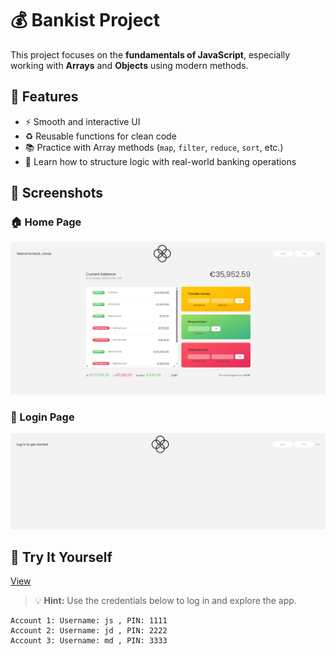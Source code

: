 # 💰 Bankist Project

This project focuses on the **fundamentals of JavaScript**, especially working with **Arrays** and **Objects** using modern methods.

## 🚀 Features

- ⚡ Smooth and interactive UI
- ♻️ Reusable functions for clean code
- 📚 Practice with Array methods (`map`, `filter`, `reduce`, `sort`, etc.)
- 🧠 Learn how to structure logic with real-world banking operations

## 📸 Screenshots

### 🏠 Home Page

![Home Page](images/home.png)

### 🔐 Login Page

![Login Page](images/login.png)

## 🧪 Try It Yourself

[View](https://bankist-mouad.netlify.app/)

> 💡 **Hint:** Use the credentials below to log in and explore the app.

```text
Account 1: Username: js , PIN: 1111
Account 2: Username: jd , PIN: 2222
Account 3: Username: md , PIN: 3333
```
